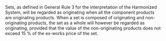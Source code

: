 Sets, as defined in General Rule 3 for the interpretation of the Harmonized System, will be regarded as originating when all the component products are originating products.
When a set is composed of originating and non-originating products, the set as a whole will however be regarded as originating, provided that the value of the non-originating products does not exceed 15 % of the ex-works price of the set.
